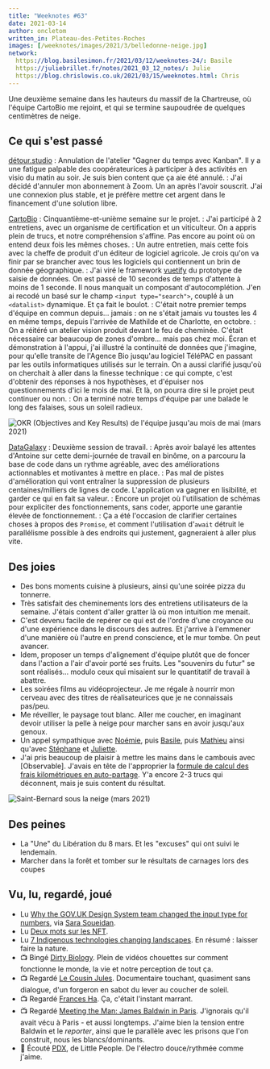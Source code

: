 ```yaml
---
title: "Weeknotes #63"
date: 2021-03-14
author: oncletom
written_in: Plateau-des-Petites-Roches
images: [/weeknotes/images/2021/3/belledonne-neige.jpg]
network:
  https://blog.basilesimon.fr/2021/03/12/weeknotes-24/: Basile
  https://juliebrillet.fr/notes/2021_03_12_notes/: Julie
  https://blog.chrislowis.co.uk/2021/03/15/weeknotes.html: Chris
---
```


Une deuxième semaine dans les hauteurs du massif de la Chartreuse, où l'équipe CartoBio me rejoint, et qui se termine saupoudrée de quelques centimètres de neige.

<!--more-->

## Ce qui s'est passé

[détour.studio]
: Annulation de l'atelier "Gagner du temps avec Kanban". Il y a une fatigue palpable des coopérateurices à participer à des activités en visio du matin au soir. Je suis bien content que ça aie été annulé.
: J'ai décidé d'annuler mon abonnement à Zoom. Un an après l'avoir souscrit. J'ai une connexion plus stable, et je préfère mettre cet argent dans le financement d'une solution libre.

[CartoBio]
: Cinquantième-et-unième semaine sur le projet.
: J'ai participé à 2 entretiens, avec un organisme de certification et un viticulteur. On a appris plein de trucs, et notre compréhension s'affine. Pas encore au point où on entend deux fois les mêmes choses.
: Un autre entretien, mais cette fois avec la cheffe de produit d'un éditeur de logiciel agricole. Je crois qu'on va finir par se brancher avec tous les logiciels qui contiennent un brin de donnée géographique.
: J'ai viré le framework [vuetify](https://www.vuetifyjs.com/) du prototype de saisie de données. On est passé de 10 secondes de temps d'attente à moins de 1 seconde. Il nous manquait un composant d'autocomplétion. J'en ai recodé un basé sur le champ `<input type="search">`, couplé à un `<datalist>` dynamique. Et ça fait le boulot.
: C'était notre premier temps d'équipe en commun depuis… jamais : on ne s'était jamais vu toustes les 4 en même temps, depuis l'arrivée de Mathilde et de Charlotte, en octobre.
: On a réitéré un atelier vision produit devant le feu de cheminée. C'était nécessaire car beaucoup de zones d'ombre… mais pas chez moi. Écran et démonstration à l'appui, j'ai illustré la continuité de données que j'imagine, pour qu'elle transite de l'Agence Bio jusqu'au logiciel TéléPAC en passant par les outils informatiques utilisés sur le terrain. On a aussi clarifié jusqu'où on cherchait à aller dans la finesse technique : ce qui compte, c'est d'obtenir des réponses à nos hypothèses, et d'épuiser nos questionnements d'ici le mois de mai. Et là, on pourra dire si le projet peut continuer ou non.
: On a terminé notre temps d'équipe par une balade le long des falaises, sous un soleil radieux.

![](/weeknotes/images/2021/3/cartobio-okr.jpg "OKR (Objectives and Key Results) de l'équipe jusqu'au mois de mai (mars 2021)")

[DataGalaxy]
: Deuxième session de travail.
: Après avoir balayé les attentes d'Antoine sur cette demi-journée de travail en binôme, on a parcouru la base de code dans un rythme agréable, avec des améliorations actionnables et motivantes à mettre en place.
: Pas mal de pistes d'amélioration qui vont entraîner la suppression de plusieurs centaines/milliers de lignes de code. L'application va gagner en lisibilité, et garder ce qui en fait sa valeur.
: Encore un projet où l'utilisation de schémas pour expliciter des fonctionnements, sans coder, apporte une garantie élevée de fonctionnement.
: Ça a été l'occasion de clarifier certaines choses à propos des `Promise`, et comment l'utilisation d'`await` détruit le parallélisme possible à des endroits qui justement, gagneraient à aller plus vite.

## Des joies

- Des bons moments cuisine à plusieurs, ainsi qu'une soirée pizza du tonnerre.
- Très satisfait des cheminements lors des entretiens utilisateurs de la semaine. J'étais content d'aller gratter là où mon intuition me menait.
- C'est devenu facile de repérer ce qui est de l'ordre d'une croyance ou d'une expérience dans le discours des autres. Et j'arrive à l'emmener d'une manière où l'autre en prend conscience, et le mur tombe. On peut avancer.
- Idem, proposer un temps d'alignement d'équipe plutôt que de foncer dans l'action a l'air d'avoir porté ses fruits. Les "souvenirs du futur" se sont réalisés… modulo ceux qui misaient sur le quantitatif de travail à abattre.
- Les soirées films au vidéoprojecteur. Je me régale à nourrir mon cerveau avec des titres de réalisateurices que je ne connaissais pas/peu.
- Me réveiller, le paysage tout blanc. Aller me coucher, en imaginant devoir utiliser la pelle à neige pour marcher sans en avoir jusqu'aux genoux.
- Un appel sympathique avec [Noémie], puis [Basile], puis [Mathieu](http://mathieu.agopian.info/) ainsi qu'avec [Stéphane](http://scopyleft.fr/) et [Juliette](https://twitter.com/ju_net01).
- J'ai pris beaucoup de plaisir à mettre les mains dans le cambouis avec [Observable]. J'avais en tête de l'approprier la [formule de calcul des frais kilométriques en auto-partage](https://observablehq.com/@oncletom/frais-kilometriques-autopartage). Y'a encore 2-3 trucs qui déconnent, mais je suis content du résultat.

![](/weeknotes/images/2021/3/belledonne-neige.jpg "Saint-Bernard sous la neige (mars 2021)")

## Des peines

- La "Une" du Libération du 8 mars. Et les "excuses" qui ont suivi le lendemain.
- Marcher dans la forêt et tomber sur le résultats de carnages lors des coupes

## Vu, lu, regardé, joué

- Lu [Why the GOV.UK Design System team changed the input type for numbers](https://technology.blog.gov.uk/2020/02/24/why-the-gov-uk-design-system-team-changed-the-input-type-for-numbers/), via [Sara Soueidan](https://www.sarasoueidan.com/).
- Lu [Deux mots sur les NFT](https://www.bortzmeyer.org/nft.html).
- Lu [7 Indigenous technologies changing landscapes](https://www.resilience.org/stories/2021-03-08/7-indigenous-technologies-changing-landscapes/). En résumé : laisser faire la nature.
- 📺 Bingé [Dirty Biology](https://www.youtube.com/user/dirtybiology). Plein de vidéos chouettes sur comment fonctionne le monde, la vie et notre perception de tout ça.
- 📺 Regardé [Le Cousin Jules](https://mubi.com/films/cousin-jules). Documentaire touchant, quasiment sans dialogue, d'un forgeron en sabot du lever au coucher de soleil.
- 📺 Regardé [Frances Ha](https://mubi.com/films/frances-ha). Ça, c'était l'instant marrant.
- 📺 Regardé [Meeting the Man: James Baldwin in Paris](https://mubi.com/films/meeting-the-man-james-baldwin-in-paris/watch). J'ignorais qu'il avait vécu à Paris - et aussi longtemps. J'aime bien la tension entre Baldwin et le _reporter_, ainsi que le parallèle avec les prisons que l'on construit, nous les blancs/dominants.
- 🎵 Écouté [PDX](https://www.youtube.com/watch?v=VKWInc2Vxa4), de Little People. De l'électro douce/rythmée comme j'aime.

[détour.studio]: /
[Solstice]: https://solstice.coop/
[Stylo]: https://github.com/EcrituresNumeriques/stylo
[CartoBio]: https://cartobio.org/
[Usine Vivante]: https://www.usinevivante.org
[Master 2 Design et Management de l'Innovation Interactive]: https://www.gobelins.fr/formation/mdi-design-et-management-de-l-innovation-interactive-cycle-2-lead-technique-ou-lead
[La Zone]: http://la.zone
[YesWiki]: https://yeswiki.net
[DataGalaxy]: https://www.datagalaxy.com/

[Noémie]: https://noemiegirard.co
[Guillaume]: https://www.yuzutech.fr/
[Antoine]: https://www.quaternum.net/
[Yannick]: https://elsif.fr/
[Basile]: https://basilesimon.fr/
[Maïtané]: https://maiwann.net/
[Laurent]: https://cocotier.xyz/
